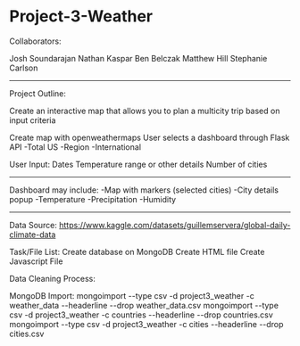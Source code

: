 # Project-3-Weather

Collaborators:

Josh Soundarajan
Nathan Kaspar
Ben Belczak
Matthew Hill
Stephanie Carlson

______________________________________________________________

Project Outline:

Create an interactive map that allows you to plan a multicity trip based on input criteria


Create map with openweathermaps
User selects a dashboard through Flask API
-Total US
-Region
-International

User Input:
Dates
Temperature range or other details
Number of cities

______________________________________________________________

Dashboard may include:
-Map with markers (selected cities)
-City details popup
-Temperature
-Precipitation
-Humidity

______________________________________________________________

Data Source:
https://www.kaggle.com/datasets/guillemservera/global-daily-climate-data


Task/File List:
Create database on MongoDB
Create HTML file
Create Javascript File

Data Cleaning Process:

MongoDB Import:
mongoimport --type csv -d project3_weather -c weather_data --headerline --drop weather_data.csv
mongoimport --type csv -d project3_weather -c countries --headerline --drop countries.csv
mongoimport --type csv -d project3_weather -c cities --headerline --drop cities.csv




